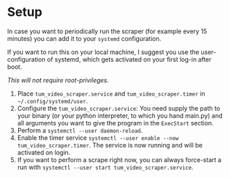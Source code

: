 # Setup
In case you want to periodically run the scraper (for example every 15 minutes) you can add it to your `systemd` configuration.

If you want to run this on your local machine, I suggest you use the user-configuration of systemd, which gets activated on your first log-in after boot.

_This will not require root-privileges._

 1. Place `tum_video_scraper.service` and `tum_video_scraper.timer` in `~/.config/systemd/user`.
 2. Configure the `tum_video_scraper.service`: You need supply the path to your binary (or your python interpreter, to which you hand main.py) and all arguments you want to give the program in the `ExecStart` section.
 3. Perform a `systemctl --user daemon-reload`.
 4. Enable the timer service `systemctl --user enable --now tum_video_scraper.timer`. The service is now running and will be activated on login.
 5. If you want to perform a scrape right now, you can always force-start a run with `systemctl --user start tum_video_scraper.service`.
